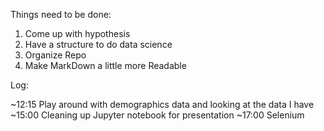 Things need to be done:
  1. Come up with hypothesis
  2. Have a structure to do data science
  3. Organize Repo
  4. Make MarkDown a little more Readable

Log:

~12:15 Play around with demographics data and looking at the data I have
~15:00 Cleaning up Jupyter notebook for presentation
~17:00 Selenium
